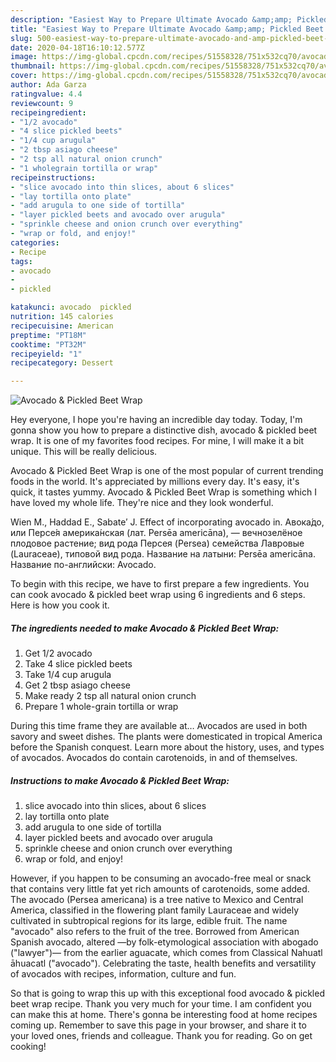 ```yaml
---
description: "Easiest Way to Prepare Ultimate Avocado &amp;amp; Pickled Beet Wrap"
title: "Easiest Way to Prepare Ultimate Avocado &amp;amp; Pickled Beet Wrap"
slug: 500-easiest-way-to-prepare-ultimate-avocado-and-amp-pickled-beet-wrap
date: 2020-04-18T16:10:12.577Z
image: https://img-global.cpcdn.com/recipes/51558328/751x532cq70/avocado-pickled-beet-wrap-recipe-main-photo.jpg
thumbnail: https://img-global.cpcdn.com/recipes/51558328/751x532cq70/avocado-pickled-beet-wrap-recipe-main-photo.jpg
cover: https://img-global.cpcdn.com/recipes/51558328/751x532cq70/avocado-pickled-beet-wrap-recipe-main-photo.jpg
author: Ada Garza
ratingvalue: 4.4
reviewcount: 9
recipeingredient:
- "1/2 avocado"
- "4 slice pickled beets"
- "1/4 cup arugula"
- "2 tbsp asiago cheese"
- "2 tsp all natural onion crunch"
- "1 wholegrain tortilla or wrap"
recipeinstructions:
- "slice avocado into thin slices, about 6 slices"
- "lay tortilla onto plate"
- "add arugula to one side of tortilla"
- "layer pickled beets and avocado over arugula"
- "sprinkle cheese and onion crunch over everything"
- "wrap or fold, and enjoy!"
categories:
- Recipe
tags:
- avocado
- 
- pickled

katakunci: avocado  pickled 
nutrition: 145 calories
recipecuisine: American
preptime: "PT18M"
cooktime: "PT32M"
recipeyield: "1"
recipecategory: Dessert

---
```



![Avocado &amp; Pickled Beet Wrap](https://img-global.cpcdn.com/recipes/51558328/751x532cq70/avocado-pickled-beet-wrap-recipe-main-photo.jpg)

Hey everyone, I hope you're having an incredible day today. Today, I'm gonna show you how to prepare a distinctive dish, avocado &amp; pickled beet wrap. It is one of my favorites food recipes. For mine, I will make it a bit unique. This will be really delicious.

Avocado &amp; Pickled Beet Wrap is one of the most popular of current trending foods in the world. It's appreciated by millions every day. It's easy, it's quick, it tastes yummy. Avocado &amp; Pickled Beet Wrap is something which I have loved my whole life. They're nice and they look wonderful.

Wien M., Haddad E., Sabate′ J. Effect of incorporating avocado in. Авока́до, или Персе́я америка́нская (лат. Persēa americāna), — вечнозелёное плодовое растение; вид рода Персея (Persea) семейства Лавровые (Lauraceae), типовой вид рода. Название на латыни: Persēa americāna. Название по-английски: Avocado.


To begin with this recipe, we have to first prepare a few ingredients. You can cook avocado &amp; pickled beet wrap using 6 ingredients and 6 steps. Here is how you cook it.

<!--inarticleads1-->

##### The ingredients needed to make Avocado &amp; Pickled Beet Wrap:

1. Get 1/2 avocado
1. Take 4 slice pickled beets
1. Take 1/4 cup arugula
1. Get 2 tbsp asiago cheese
1. Make ready 2 tsp all natural onion crunch
1. Prepare 1 whole-grain tortilla or wrap


During this time frame they are available at… Avocados are used in both savory and sweet dishes. The plants were domesticated in tropical America before the Spanish conquest. Learn more about the history, uses, and types of avocados. Avocados do contain carotenoids, in and of themselves. 

<!--inarticleads2-->

##### Instructions to make Avocado &amp; Pickled Beet Wrap:

1. slice avocado into thin slices, about 6 slices
1. lay tortilla onto plate
1. add arugula to one side of tortilla
1. layer pickled beets and avocado over arugula
1. sprinkle cheese and onion crunch over everything
1. wrap or fold, and enjoy!


However, if you happen to be consuming an avocado-free meal or snack that contains very little fat yet rich amounts of carotenoids, some added. The avocado (Persea americana) is a tree native to Mexico and Central America, classified in the flowering plant family Lauraceae and widely cultivated in subtropical regions for its large, edible fruit. The name &#34;avocado&#34; also refers to the fruit of the tree. Borrowed from American Spanish avocado, altered —by folk-etymological association with abogado (&#34;lawyer&#34;)— from the earlier aguacate, which comes from Classical Nahuatl āhuacatl (&#34;avocado&#34;). Celebrating the taste, health benefits and versatility of avocados with recipes, information, culture and fun. 

So that is going to wrap this up with this exceptional food avocado &amp; pickled beet wrap recipe. Thank you very much for your time. I am confident you can make this at home. There's gonna be interesting food at home recipes coming up. Remember to save this page in your browser, and share it to your loved ones, friends and colleague. Thank you for reading. Go on get cooking!
